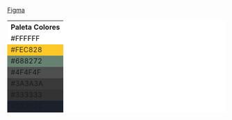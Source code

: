 <a href="https://www.figma.com/file/BgYllvk0pOrW4hqXZSj8DL/Home-Ecommerce?type=design&node-id=0%3A1&mode=design&t=TMWjIVecdmVpqT1W-1" >Figma </a>
<table style="background-color:#FFFFFF;">
    <tr>
        <th>Paleta Colores</th>
    </tr>
    <tr style="background-color:#FFFFFF;">
        <td style="color:#000;">#FFFFFF</td>
    </tr>
    <tr style="background-color:#FEC828;">
        <td style="color:#333333; ">#FEC828</td>
    </tr>
    <tr style="background-color: #688272;">
        <td>#688272</td>
    </tr>
    <tr style="background-color: #4F4F4F;">
        <td>#4F4F4F</td>
    </tr>
    <tr style="background-color:#3A3A3A;">
        <td>#3A3A3A</td>
    </tr>
    <tr style="background-color:#333333;">
        <td>#333333</td>
    </tr>
    <tr style="background-color:#1A202C;">
        <td>#1A202C</td>
    </tr>
</table>
